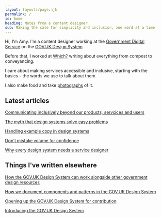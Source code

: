 ```yaml
---
layout: layouts/page.njk
permalink: /
id: home
heading: Notes from a content designer
sub: Making the case for simplicity and inclusion, one word at a time
---
```


Hi, I'm Amy. I'm a content designer working at the [Government Digital Service](https://www.gov.uk/government/organisations/government-digital-service) on the [GOV.‌UK Design System](https://design-system.service.gov.uk/).

Before that, I worked at [Which?](https://www.which.co.uk/) writing about everything from compost to conveyancing. 

I care about making services accessible and inclusive, starting with the basics – the words we use to talk about them.

I also make food and take [photographs](https://www.instagram.com/saltsweetsourspice/) of it.

## Latest articles

[Communicating inclusively beyond our products, servcices and users](/articles/communicating-inclusively-beyond-products-services-users/)

[The myth that design systems solve easy problems](/articles/the-myth-that-design-systems-solve-easy-problems/)

[Handling example copy in design systems](/articles/example-copy-in-design-systems/)

[Don't mistake volume for confidence](/articles/dont-mistake-volume-for-confidence/)

[Why every design system needs a service designer](/articles/why-every-design-system-needs-a-service-designer/)

## Things I've written elsewhere

[How the GOV.UK Design System can work alongside other government design resources](https://designnotes.blog.gov.uk/2019/02/14/how-the-gov-uk-design-system-can-work-alongside-other-government-design-resources)

[How we document components and patterns in the GOV.UK Design System](https://designnotes.blog.gov.uk/2018/11/05/how-we-document-components-and-patterns-in-the-gov-uk-design-system/)

[Opening up the GOV.UK Design System for contribution](https://designnotes.blog.gov.uk/2018/09/26/opening-up-the-gov-uk-design-system-for-contributions/)

[Introducing the GOV.UK Design System](https://gds.blog.gov.uk/2018/06/22/introducing-the-gov-uk-design-system/)
